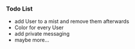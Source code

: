 ### Todo List

- add User to a mist and remove them afterwards
- Color for every User
- add private messaging
- maybe more...